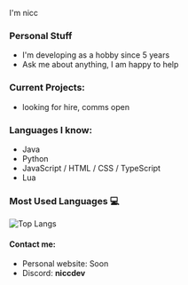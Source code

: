 I'm nicc

### Personal Stuff
- I'm developing as a hobby since 5 years
- Ask me about anything, I am happy to help

### Current Projects:
- looking for hire, comms open

### Languages I know:
- Java
- Python
- JavaScript / HTML / CSS / TypeScript
- Lua

### Most Used Languages 💻

![Top Langs](https://github-readme-stats.vercel.app/api/top-langs/?username=niccdevs&langs_count=8)

#### Contact me:

- Personal website: Soon
- Discord: **niccdev**
  
